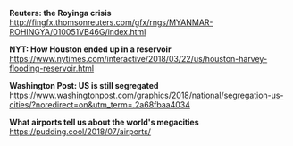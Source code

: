 

**Reuters: the Royinga crisis** <http://fingfx.thomsonreuters.com/gfx/rngs/MYANMAR-ROHINGYA/010051VB46G/index.html>

**NYT: How Houston ended up in a reservoir**
<https://www.nytimes.com/interactive/2018/03/22/us/houston-harvey-flooding-reservoir.html>

**Washington Post: US is still segregated**
<https://www.washingtonpost.com/graphics/2018/national/segregation-us-cities/?noredirect=on&utm_term=.2a68fbaa4034>

**What airports tell us about the world's megacities**
<https://pudding.cool/2018/07/airports/>
